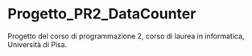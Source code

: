 # Progetto_PR2_DataCounter
Progetto del corso di programmazione 2, corso di laurea in informatica, Università di Pisa.
